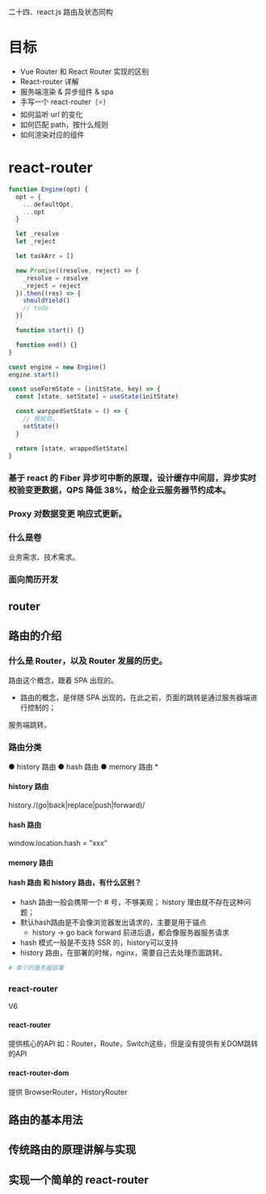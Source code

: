 二十四、react.js 路由及状态同构

# 目标

- Vue Router 和 React Router 实现的区别
- React-router 详解
- 服务端渲染 & 异步组件 & spa
- 手写一个 react-router（⭐）
- 如何监听 url 的变化
- 如何匹配 path，按什么规则
- 如何渲染对应的组件

# react-router 

```js
function Engine(opt) {
  opt = {
    ...defaultOpt,
    ...opt
  }

  let _resolve
  let _reject

  let taskArr = []

  new Promise((resolve, reject) => {
    _resolve = resolve
    _reject = reject
  }).then((res) => {
    shouldYield()
    // todo
  })

  function start() {}

  function end() {}
}

const engine = new Engine()
engine.start()

const useFormState = (initState, key) => {
  const [state, setState] = useState(initState)

  const warppedSetState = () => {
    // 假校验。
    setState()
  }

  return [state, wrappedSetState]
}
```

### 基于 react 的 Fiber 异步可中断的原理，设计缓存中间层，异步实时校验变更数据，QPS 降低 38%，给企业云服务器节约成本。

### Proxy 对数据变更 响应式更新。

### 什么是卷

业务需求、技术需求。

### 面向简历开发

## router

## 路由的介绍

### 什么是 Router，以及 Router 发展的历史。

路由这个概念，跟着 SPA 出现的。

- 路由的概念，是伴随 SPA 出现的。在此之前，页面的跳转是通过服务器端进行控制的；

服务端跳转。

### 路由分类
● history 路由
● hash 路由
● memory 路由 *


#### history 路由

history./\(go|back|replace|push|forward)/

#### hash 路由

window.location.hash = "xxx"

#### memory 路由

#### hash 路由 和 history 路由，有什么区别？

- hash 路由一般会携带一个 # 号，不够美观； history 理由就不存在这种问题；
- 默认hash路由是不会像浏览器发出请求的，主要是用于锚点
  - history -> go back forward 前进后退，都会像服务器服务请求
- hash 模式一般是不支持 SSR 的，history可以支持
- history 路由，在部署的时候，nginx，需要自己去处理页面跳转。

```sh
# 单个的服务器部署

```


### react-router
V6
#### react-router
提供核心的API 如：Router，Route，Switch这些，但是没有提供有关DOM跳转的API

#### react-router-dom

提供 BrowserRouter，HistoryRouter

## 路由的基本用法

## 传统路由的原理讲解与实现

## 实现一个简单的 react-router 